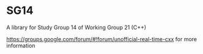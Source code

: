 # SG14
A library for Study Group 14 of Working Group 21 (C++)

https://groups.google.com/forum/#!forum/unofficial-real-time-cxx for more information
